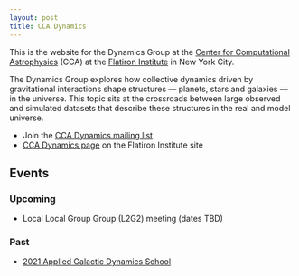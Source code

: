 ```yaml
---
layout: post
title: CCA Dynamics
---
```


This is the website for the Dynamics Group at the <a href="https://www.simonsfoundation.org/flatiron/center-for-computational-astrophysics">Center for Computational Astrophysics</a> (CCA) at the <a href="https://www.simonsfoundation.org/flatiron/">Flatiron Institute</a> in New York City.

The Dynamics Group explores how collective dynamics driven by gravitational interactions shape structures — planets, stars and galaxies — in the universe. This topic sits at the crossroads between large observed and simulated datasets that describe these structures in the real and model universe.

- Join the <a href="https://groups.google.com/u/1/g/ccadynamics">CCA Dynamics mailing list</a>
- <a href="https://www.simonsfoundation.org/flatiron/center-for-computational-astrophysics/dynamics/">CCA Dynamics page</a> on the Flatiron Institute site


## Events

### Upcoming

- Local Local Group Group (L2G2) meeting (dates TBD)

### Past

- <a href="/summer-school">2021 Applied Galactic Dynamics School</a>

